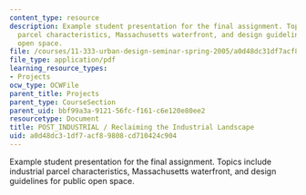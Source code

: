 ```yaml
---
content_type: resource
description: Example student presentation for the final assignment. Topics include  industrial
  parcel characteristics, Massachusetts waterfront, and design guidelines for public
  open space.
file: /courses/11-333-urban-design-seminar-spring-2005/a0d48dc31df7acf89808cd710424c904_recla_indu_lands.pdf
file_type: application/pdf
learning_resource_types:
- Projects
ocw_type: OCWFile
parent_title: Projects
parent_type: CourseSection
parent_uid: bbf99a3a-9121-56fc-f161-c6e120e80ee2
resourcetype: Document
title: POST_INDUSTRIAL / Reclaiming the Industrial Landscape
uid: a0d48dc3-1df7-acf8-9808-cd710424c904
---
```

Example student presentation for the final assignment. Topics include  industrial parcel characteristics, Massachusetts waterfront, and design guidelines for public open space.

